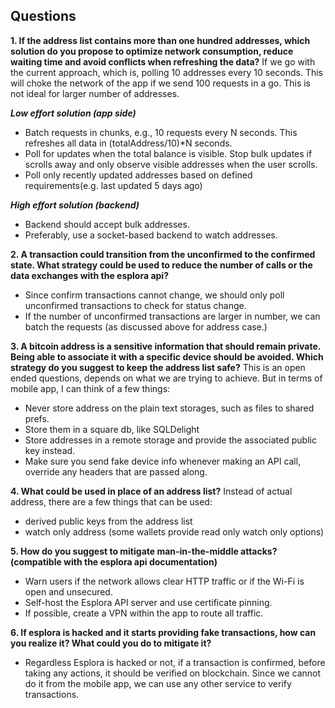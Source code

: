 ## Questions

**1. If the address list contains more than one hundred addresses, which solution do you propose to optimize network consumption, reduce waiting time and avoid conflicts when refreshing the data?**
If we go with the current approach, which is, polling 10 addresses every 10 seconds. This will choke the network of the app if we send 100 requests in a go. This is not ideal for larger number of addresses.

**_Low effort solution (app side)_**

- Batch requests in chunks, e.g., 10 requests every N seconds. This refreshes all data in (totalAddress/10)\*N seconds.
- Poll for updates when the total balance is visible. Stop bulk updates if scrolls away and only observe visible addresses when the user scrolls.
- Poll only recently updated addresses based on defined requirements(e.g. last updated 5 days ago)

**_High effort solution (backend)_**

- Backend should accept bulk addresses.
- Preferably, use a socket-based backend to watch addresses.

**2. A transaction could transition from the unconfirmed to the confirmed state. What strategy could be used to reduce the number of calls or the data exchanges with the esplora api?**
- Since confirm transactions cannot change, we should only poll unconfirmed transactions to check for status change. 
- If the number of unconfirmed transactions are larger in number, we can batch the requests (as discussed above for address case.)

**3. A bitcoin address is a sensitive information that should remain private. Being able to associate it with a specific device should be avoided. Which strategy do you suggest to keep the address list safe?**
This is an open ended questions, depends on what we are trying to achieve. But in terms of mobile app, I can think of a few things: 

- Never store address on the plain text storages, such as files to shared prefs. 
- Store them in a square db, like SQLDelight
- Store addresses in a remote storage and provide the associated public key instead. 
- Make sure you send fake device info whenever making an API call, override any headers that are passed along. 


**4. What could be used in place of an address list?**
Instead of actual address, there are a few things that can be used: 

- derived public keys from the address list 
- watch only address (some wallets provide read only watch only options)

**5. How do you suggest to mitigate man-in-the-middle attacks? (compatible with the esplora api documentation)**

- Warn users if the network allows clear HTTP traffic or if the Wi-Fi is open and unsecured.
- Self-host the Esplora API server and use certificate pinning.
- If possible, create a VPN within the app to route all traffic.

**6. If esplora is hacked and it starts providing fake transactions, how can you realize it? What could you do to mitigate it?**

- Regardless Esplora is hacked or not, if a transaction is confirmed, before taking any actions, it should be verified on blockchain. Since we cannot do it from the mobile app, we can use any other service to verify transactions. 
